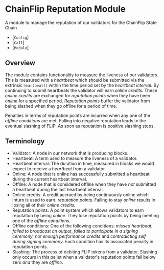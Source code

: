 # ChainFlip Reputation Module

A module to manage the reputation of our validators for the ChainFlip State Chain

- [`Config`]
- [`Call`]
- [`Module`]

## Overview

The module contains functionality to measure the liveness of our validators.  This is measured
with a *heartbeat* which should be submitted via the extrinsic `heartbeat()` within the time
period set by the *heartbeat interval*.  By continuing to submit heartbeats the validator will
earn *online credits*.  These *online credits* are exchanged for *reputation points*
when they have been *online* for a specified period.  *Reputation points* buffer the validator
from being slashed when they go offline for a period of time.

Penalties in terms of reputation points are incurred when any one of the *offline conditions* are
met.  Falling into negative reputation leads to the eventual slashing of FLIP.  As soon as reputation
is positive slashing stops.

## Terminology

- Validator: A node in our network that is producing blocks.
- Heartbeat: A term used to measure the liveness of a validator.
- Heartbeat interval: The duration in time, measured in blocks we would expect to receive a
  *heartbeat* from a validator.
- Online: A node that is online has successfully submitted a heartbeat during the current
  heartbeat interval.
- Offline: A node that is considered offline when they have *not* submitted a heartbeat during
  the last heartbeat interval.
- Online credits: A credit accrued by being continuously online which inturn is used to earn.
  *reputation points*.  Failing to stay *online* results in losing all of their *online credits*.
- Reputation points: A point system which allows validators to earn reputation by being *online*.
  They lose reputation points by being meeting one of the *offline conditions*.
- Offline conditions: One of the following conditions: *missed heartbeat*, *failed to broadcast
  an output*, *failed to participate in a signing ceremony*, *not enough performance credits* and
  *contradicting self during signing ceremony*.  Each condition has its associated penalty in
  reputation points.
- Slashing: The process of debiting FLIP tokens from a validator.  Slashing only occurs in this
  pallet when a validator's reputation points fall below zero *and* they are *offline*.